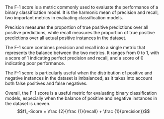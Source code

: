 The F-1 score is a metric commonly used to evaluate the performance of a binary classification model. It is the harmonic mean of precision and recall, two important metrics in evaluating classification models.

Precision measures the proportion of true positive predictions over all positive predictions, while recall measures the proportion of true positive predictions over all actual positive instances in the dataset.

The F-1 score combines precision and recall into a single metric that represents the balance between the two metrics. It ranges from 0 to 1, with a score of 1 indicating perfect precision and recall, and a score of 0 indicating poor performance.

The F-1 score is particularly useful when the distribution of positive and negative instances in the dataset is imbalanced, as it takes into account both false positives and false negatives.

Overall, the F-1 score is a useful metric for evaluating binary classification models, especially when the balance of positive and negative instances in the dataset is uneven. $$f1_-Score = \frac {2}{\frac {1}{recall} + \frac {1}{precision}}$$
